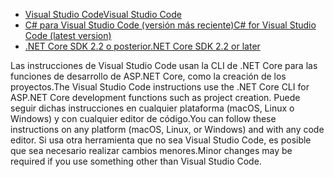 * [<span data-ttu-id="90682-101">Visual Studio Code</span><span class="sxs-lookup"><span data-stu-id="90682-101">Visual Studio Code</span></span>](https://code.visualstudio.com/download)
* [<span data-ttu-id="90682-102">C# para Visual Studio Code (versión más reciente)</span><span class="sxs-lookup"><span data-stu-id="90682-102">C# for Visual Studio Code (latest version)</span></span>](https://marketplace.visualstudio.com/items?itemName=ms-dotnettools.csharp)
* [<span data-ttu-id="90682-103">.NET Core SDK 2.2 o posterior</span><span class="sxs-lookup"><span data-stu-id="90682-103">.NET Core SDK 2.2 or later</span></span>](https://www.microsoft.com/net/download/all)

<span data-ttu-id="90682-104">Las instrucciones de Visual Studio Code usan la CLI de .NET Core para las funciones de desarrollo de ASP.NET Core, como la creación de los proyectos.</span><span class="sxs-lookup"><span data-stu-id="90682-104">The Visual Studio Code instructions use the .NET Core CLI for ASP.NET Core development functions such as project creation.</span></span> <span data-ttu-id="90682-105">Puede seguir dichas instrucciones en cualquier plataforma (macOS, Linux o Windows) y con cualquier editor de código.</span><span class="sxs-lookup"><span data-stu-id="90682-105">You can follow these instructions on any platform (macOS, Linux, or Windows) and with any code editor.</span></span> <span data-ttu-id="90682-106">Si usa otra herramienta que no sea Visual Studio Code, es posible que sea necesario realizar cambios menores.</span><span class="sxs-lookup"><span data-stu-id="90682-106">Minor changes may be required if you use something other than Visual Studio Code.</span></span>
